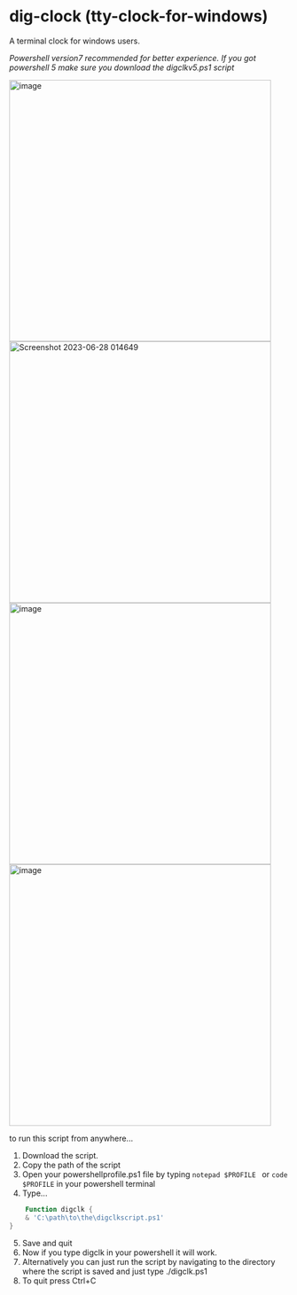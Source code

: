 # dig-clock (tty-clock-for-windows)
A terminal clock for windows users.

*Powershell version7 recommended for better experience. If you got powershell 5 make sure you download the digclkv5.ps1 script*

<img width="472" alt="image" src="https://github.com/Priyanshu-1012/dig-clock/assets/39450902/be2c7c93-9a06-423a-9cf9-113e36aaea86">

<br>

<img width="472" alt="Screenshot 2023-06-28 014649" src="https://github.com/Priyanshu-1012/dig-clock/assets/39450902/fad5bb44-a1e8-424a-8230-9529b6a03385">
<br>
<img width="472" alt="image" src="https://github.com/Priyanshu-1012/dig-clock/assets/39450902/63adfb44-74b6-4acc-8a37-d46ec70ae6d3">

<br>
<img width="472" alt="image" src="https://github.com/Priyanshu-1012/dig-clock/assets/39450902/66a2ac5a-81c6-450e-bd6e-5a0fc647de0b">
<br>

to run this script from anywhere...
1. Download the script.
2. Copy the path of the script
3. Open your powershellprofile.ps1 file by typing ```notepad $PROFILE ``` or ```code $PROFILE``` in your powershell terminal
4. Type...
```powershell
    Function digclk {
    & 'C:\path\to\the\digclkscript.ps1'
}
```
5. Save and quit <br>
6. Now if you type digclk in your powershell it will work.  <br>
7. Alternatively you can just run the script by navigating to the directory where the script is saved and just type ./digclk.ps1  <br>
8. To quit press Ctrl+C
